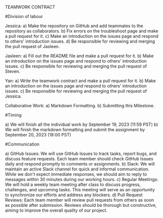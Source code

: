 TEAMWORK CONTRACT

#Division of labour 

Jessica: a) Make the repository on GitHub and add teammates to the repository as collaborators.
         b) Fix errors on the troubleshoot page and make a pull request for it.
         c) Make an introduction on the issues page and respond to others' introduction issues.
         d) Be responsible for reviewing and merging the pull request of Jasleen.

Jasleen: a) Fill out the README file and make a pull request for it.
         b) Make an introduction on the issues page and respond to others' introduction issues.
         c) Be responsible for reviewing and merging the pull request of Steven.
         
Yan: a) Write the teamwork contract and make a pull request for it.
     b) Make an introduction on the issues page and respond to others' introduction issues.
     c) Be responsible for reviewing and merging the pull request of Jessica.

Collaborative Work: a) Markdown Formatting.
                    b) Submitting this Milestone.



#Timing 

a) We will finish all the individual work by September 19, 2023 (11:59 PST) 
b) We will finish the markdown formatting and submit the assignment by September 20, 2023 (18:00 PST)

#Communication

a) GitHub Issues: We will use GitHub Issues to track tasks, report bugs, and discuss feature requests. Each team member should check GitHub Issues daily and respond promptly to comments or assignments.
b) Slack: We will maintain an active Slack channel for quick and informal communication. While we don't expect immediate responses, we should aim to reply to messages within 30 minutes during our working hours.
c) Regular Meetings: We will hold a weekly team meeting after class to discuss progress, challenges, and upcoming tasks. This meeting will serve as an opportunity to synchronize our efforts and address any blockers.
d) Pull Request Reviews: Each team member will review pull requests from others as soon as possible after submission. Reviews should be thorough but constructive, aiming to improve the overall quality of our project.
